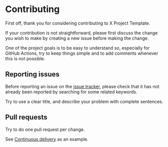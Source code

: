 # Contributing

First off, thank you for considering contributing to X Project Template.

If your contribution is not straightforward, please first discuss the change you
wish to make by creating a new issue before making the change.

One of the project goals is to be easy to understand so, especially for GitHub
Actions, try to keep things simple and to add comments whenever this is not
possible.

## Reporting issues

Before reporting an issue on the
[issue tracker](https://github.com/x-pt/template/issues),
please check that it has not already been reported by searching for some related
keywords.

Try to use a clear title, and describe your problem with complete sentences.

## Pull requests

Try to do one pull request per change.

See [Continuous delivery](https://github.com/x-pt/template/blob/main/.github/workflows/cd.yml)
as an example.
